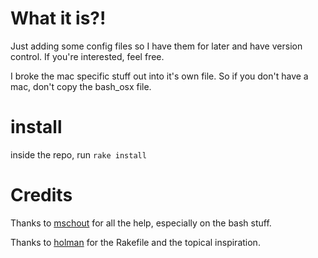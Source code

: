 # What it is?!
Just adding some config files so I have them for later and have version control. If you're interested, feel free.

I broke the mac specific stuff out into it's own file. So if you don't have a mac, don't copy the bash_osx file.

# install
inside the repo, run `rake install`

# Credits
Thanks to [mschout](https://github.com/mschout) for all the help, especially on the bash stuff.

Thanks to [holman](https://github.com/holman) for the Rakefile and the topical inspiration.
